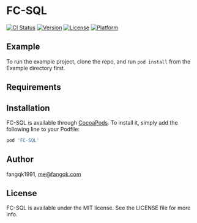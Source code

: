 # FC-SQL

[![CI Status](https://img.shields.io/travis/fangqk1991/FC-SQL.svg?style=flat)](https://travis-ci.org/fangqk1991/FC-SQL)
[![Version](https://img.shields.io/cocoapods/v/FC-SQL.svg?style=flat)](https://cocoapods.org/pods/FC-SQL)
[![License](https://img.shields.io/cocoapods/l/FC-SQL.svg?style=flat)](https://cocoapods.org/pods/FC-SQL)
[![Platform](https://img.shields.io/cocoapods/p/FC-SQL.svg?style=flat)](https://cocoapods.org/pods/FC-SQL)

## Example

To run the example project, clone the repo, and run `pod install` from the Example directory first.

## Requirements

## Installation

FC-SQL is available through [CocoaPods](https://cocoapods.org). To install
it, simply add the following line to your Podfile:

```ruby
pod 'FC-SQL'
```

## Author

fangqk1991, me@fangqk.com

## License

FC-SQL is available under the MIT license. See the LICENSE file for more info.

